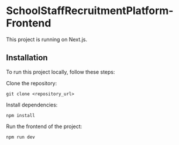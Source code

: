 # SchoolStaffRecruitmentPlatform-Frontend

This project is running on Next.js.

## Installation

To run this project locally, follow these steps:

Clone the repository:

```git clone <repository_url>```

Install dependencies:

```npm install```

Run the frontend of the project:

```npm run dev```